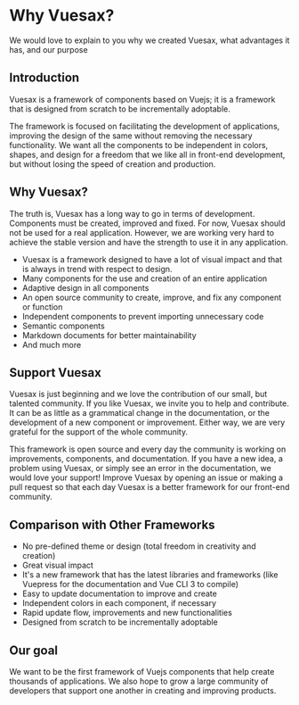 ---
---

# Why Vuesax?

<box header>

  We would love to explain to you why we created Vuesax, what advantages it has, and our purpose

</box>


<box>

## Introduction

Vuesax is a framework of components based on Vuejs; it is a framework that is designed from scratch to be incrementally adoptable.

The framework is focused on facilitating the development of applications, improving the design of the same without removing the necessary functionality. We want all the components to be independent in colors, shapes, and design for a freedom that we like all in front-end development, but without losing the speed of creation and production.

</box>

<box>

## Why Vuesax?

The truth is, Vuesax has a long way to go in terms of development. Components must be created, improved and fixed. For now, Vuesax should not be used for a real application. However, we are working very hard to achieve the stable version and have the strength to use it in any application.

- Vuesax is a framework designed to have a lot of visual impact and that is always in trend with respect to design.
- Many components for the use and creation of an entire application
- Adaptive design in all components
- An open source community to create, improve, and fix any component or function
- Independent components to prevent importing unnecessary code
- Semantic components
- Markdown documents for better maintainability
- And much more

</box>

<box>

## Support Vuesax

Vuesax is just beginning and we love the contribution of our small, but talented community. If you like Vuesax, we invite you to help and contribute. It can be as little as a grammatical change in the documentation, or the development of a new component or improvement. Either way, we are very grateful for the support of the whole community.

This framework is open source and every day the community is working on improvements, components, and documentation. If you have a new idea, a problem using Vuesax, or simply see an error in the documentation, we would love your support! Improve Vuesax by opening an issue or making a pull request so that each day Vuesax is a better framework for our front-end community.

</box>

<box>

## Comparison with Other Frameworks

- No pre-defined theme or design (total freedom in creativity and creation)
- Great visual impact
- It's a new framework that has the latest libraries and frameworks (like Vuepress for the documentation and Vue CLI 3 to compile)
- Easy to update documentation to improve and create
- Independent colors in each component, if necessary
- Rapid update flow, improvements and new functionalities
- Designed from scratch to be incrementally adoptable

</box>

<box>

## Our goal

We want to be the first framework of Vuejs components that help create thousands of applications. We also hope to grow a large community of developers that support one another in creating and improving products.

</box>
